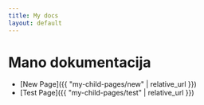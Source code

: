 ```yaml
---
title: My docs
layout: default
---
```

# Mano dokumentacija
- [New Page]({{ "my-child-pages/new" | relative_url }})
- [Test Page]({{ "my-child-pages/test" | relative_url }})